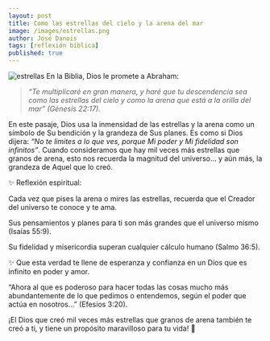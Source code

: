 ```yaml
---
layout: post
title: Como las estrellas del cielo y la arena del mar
image: /images/estrellas.png
author: José Danois
tags: [reflexión bíblica]
published: true
---
```

![estrellas](/images/estrellas.png)
En la Biblia, Dios le promete a Abraham:

> _“Te multiplicaré en gran manera, y haré que tu descendencia sea como las estrellas del cielo y como la arena que está a la orilla del mar” (Génesis 22:17)._

En este pasaje, Dios usa la inmensidad de las estrellas y la arena como un símbolo de Su bendición y la grandeza de Sus planes. Es como si Dios dijera: _“No te limites a lo que ves, porque Mi poder y Mi fidelidad son infinitos”_. Cuando consideramos que hay mil veces más estrellas que granos de arena, esto nos recuerda la magnitud del universo… y aún más, la grandeza de Aquel que lo creó.

✨ Reflexión espiritual:

Cada vez que pises la arena o mires las estrellas, recuerda que el Creador del universo te conoce y te ama.

Sus pensamientos y planes para ti son más grandes que el universo mismo (Isaías 55:9).

Su fidelidad y misericordia superan cualquier cálculo humano (Salmo 36:5).

✨ Que esta verdad te llene de esperanza y confianza en un Dios que es infinito en poder y amor.

“Ahora al que es poderoso para hacer todas las cosas mucho más abundantemente de lo que pedimos o entendemos, según el poder que actúa en nosotros…” (Efesios 3:20).

¡El Dios que creó mil veces más estrellas que granos de arena también te creó a ti, y tiene un propósito maravilloso para tu vida! 🌟
